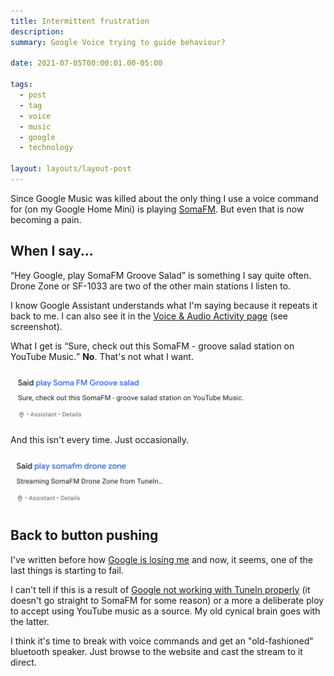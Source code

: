 ```yaml
---
title: Intermittent frustration
description: 
summary: Google Voice trying to guide behaviour?

date: 2021-07-05T00:00:01.00-05:00

tags:
  - post
  - tag
  - voice
  - music
  - google
  - technology

layout: layouts/layout-post
---
```

Since Google Music was killed about the only thing I use a voice command for (on my Google Home Mini) is playing [SomaFM](https://somafm.com "listener supported online radio"). But even that is now becoming a pain.

## When I say...
<q>Hey Google, play SomaFM Groove Salad</q> is something I say quite often. Drone Zone or SF-1033 are two of the other main stations I listen to.

I know Google Assistant understands what I'm saying because it repeats it back to me. I can also see it in the [Voice & Audio Activity page](https://history.google.com/history/audio " ") (see screenshot).

What I get is <q>Sure, check out this SomaFM - groove salad station on YouTube Music.</q> <strong>No</strong>. That's not what I want.

<img class="img-border" src="/img/ss-2021-07-05-voice-command.png" alt="screen shot of unsuccessful voice command"> 

And this isn't every time. Just occasionally.

<img class="img-border" src="/img/ss-2021-07-05-voice-command-2.png" alt="screen shot of successful voice command"> 


## Back to button pushing
I've written before how [Google is losing me](/posts/2020-08-05-google-losing-me/ "post from 2020") and now, it seems, one of the last things is starting to fail.

I can't tell if this is a result of [Google not working with TuneIn properly](https://piunikaweb.com/2021/06/15/tunein-not-working-on-google-home/ "article on Piunikaweb") (it doesn't go straight to SomaFM for some reason) or a more a deliberate ploy to accept using YouTube music as a source. My old cynical brain goes with the latter.

I think it's time to break with voice commands and get an "old-fashioned" bluetooth speaker. Just browse to the website and cast the stream to it direct.



